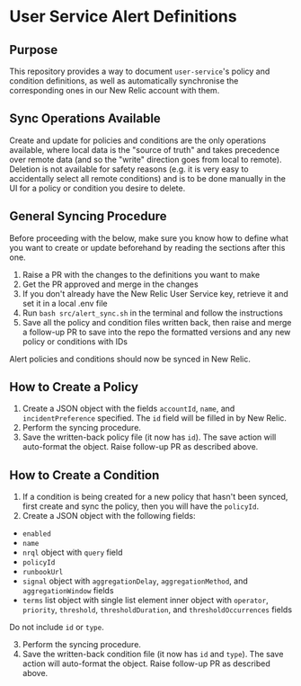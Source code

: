 # User Service Alert Definitions

## Purpose

This repository provides a way to document `user-service`'s policy and condition definitions, as well as automatically synchronise the corresponding ones in our New Relic account with them.

## Sync Operations Available

Create and update for policies and conditions are the only operations available, where local data is the "source of truth" and takes precedence over remote data (and so the "write" direction goes from local to remote). Deletion is not available for safety reasons (e.g. it is very easy to accidentally select all remote conditions) and is to be done manually in the UI for a policy or condition you desire to delete.

## General Syncing Procedure

Before proceeding with the below, make sure you know how to define what you want to create or update beforehand by reading the sections after this one.

1. Raise a PR with the changes to the definitions you want to make
2. Get the PR approved and merge in the changes
3. If you don't already have the New Relic User Service key, retrieve it and set it in a local .env file
4. Run `bash src/alert_sync.sh` in the terminal and follow the instructions
5. Save all the policy and condition files written back, then raise and merge a follow-up PR to save into the repo the formatted versions and any new policy or conditions with IDs

Alert policies and conditions should now be synced in New Relic.

## How to Create a Policy

1. Create a JSON object with the fields `accountId`, `name`, and `incidentPreference` specified. The `id` field will be filled in by New Relic.
2. Perform the syncing procedure.
3. Save the written-back policy file (it now has `id`). The save action will auto-format the object. Raise follow-up PR as described above.

## How to Create a Condition

1. If a condition is being created for a new policy that hasn't been synced, first create and sync the policy, then you will have the `policyId`.
2. Create a JSON object with the following fields:

- `enabled`
- `name`
- `nrql` object with `query` field
- `policyId`
- `runbookUrl`
- `signal` object with `aggregationDelay`, `aggregationMethod`, and `aggregationWindow` fields
- `terms` list object with single list element inner object with `operator`, `priority`, `threshold`, `thresholdDuration`, and `thresholdOccurrences` fields

Do not include `id` or `type`.

3. Perform the syncing procedure.
4. Save the written-back condition file (it now has `id` and `type`). The save action will auto-format the object. Raise follow-up PR as described above.
